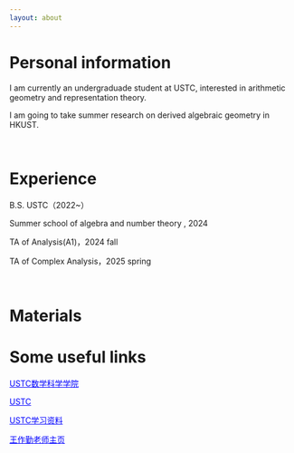 ```yaml
---
layout: about 
---
```


# Personal information
I am currently an undergraduade student at USTC, interested in arithmetic geometry and representation theory.

I am going to take summer research on derived algebraic geometry in HKUST.

<br/>

# Experience
B.S. USTC（2022~）

Summer school of algebra and number theory , 2024

TA of Analysis(A1)，2024 fall 

TA of Complex Analysis，2025 spring

<br/>

# Materials



# Some useful links

<a href="http://math.ustc.edu.cn/mainm.htm" target="_blank" style="color: blue;">USTC数学科学学院</a>

<a href="https://www.ustc.edu.cn/" target="_blank" style="color: blue;">USTC</a>

<a href="https://www.zhangjy9610.me/USTCdata.html" target="_blank" style="color: blue;">USTC学习资料</a>

<a href="http://staff.ustc.edu.cn/~wangzuoq/" target="_blank" style="color: blue;">王作勤老师主页</a>
